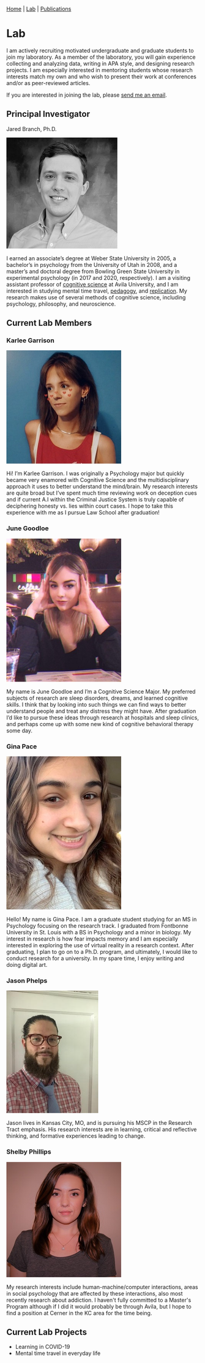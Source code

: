 [Home](https://jaredbranch.github.io/) | [Lab](https://jaredbranch.github.io/lab) | [Publications](https://jaredbranch.github.io/research) 

# Lab

I am actively recruiting motivated undergraduate and graduate students to join my laboratory. As a member of the laboratory, you will gain experience collecting and analyzing data, writing in APA style, and designing research projects. I am especially interested in mentoring students whose research interests match my own and who wish to present their work at conferences and/or as peer-reviewed articles. 

If you are interested in joining the lab, please [send me an email](mailto:Jared.Branch@Avila.edu).

## Principal Investigator

Jared Branch, Ph.D.

![](BranchJ(2).jpg)

I earned an associate’s degree at Weber State University in 2005, a bachelor’s in psychology from the University of Utah in 2008, and a master’s and doctoral degree from Bowling Green State University in experimental psychology (in 2017 and 2020, respectively). I am a visiting assistant professor of [cognitive science](https://www.avila.edu/program/cognitive-science/) at Avila University, and I am interested in studying mental time travel, [pedagogy](https://sites.google.com/site/ttmcollaboration/home), and [replication](https://osf.io/wfc6u/). My research makes use of several methods of cognitive science, including psychology, philosophy, and neuroscience.

## Current Lab Members

### Karlee Garrison 
![](Karlee.jpeg)

Hi! I’m Karlee Garrison. I was originally a Psychology major but quickly became very enamored with Cognitive Science and the multidisciplinary approach it uses to better understand the mind/brain. My research interests are quite broad but I’ve spent much time reviewing work on deception cues and if current A.I within the Criminal Justice System is truly capable of deciphering honesty vs. lies within court cases. I hope to take this experience with me as I pursue Law School after graduation! 

### June Goodloe
![](June.jpg)

My name is June Goodloe and I’m a Cognitive Science Major. My preferred subjects of research are sleep disorders, dreams, and learned cognitive skills. I think that by looking into such things we can find ways to better understand people and treat any distress they might have. After graduation I’d like to pursue these ideas through research at hospitals and sleep clinics, and perhaps come up with some new kind of cognitive behavioral therapy some day.

### Gina Pace
![](Gina.jpg)

Hello! My name is Gina Pace. I am a graduate student studying for an MS in Psychology focusing on the research track. I graduated from Fontbonne University in St. Louis with a BS in Psychology and a minor in biology.  My interest in research is how fear impacts memory and I am especially interested in exploring the use of virtual reality in a research context. After graduating, I plan to go on to a Ph.D. program, and ultimately, I would like to conduct research for a university. In my spare time, I enjoy writing and doing digital art.

### Jason Phelps
![](Jason.jpg)

Jason lives in Kansas City, MO, and is pursuing his MSCP in the Research Tract emphasis. His research interests are in learning, critical and reflective thinking, and formative experiences leading to change.

### Shelby Phillips
![](Shelby.JPG)

My research interests include human-machine/computer interactions, areas in social psychology that are affected by these interactions, also most recently research about addiction. I haven't fully committed to a Master's Program although if I did it would probably be through Avila, but I hope to find a position at Cerner in the KC area for the time being.

## Current Lab Projects
* Learning in COVID-19
* Mental time travel in everyday life
